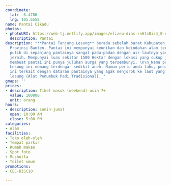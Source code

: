 ```yaml
---
coordinate:
  lat: -6.4786
  lng: 105.6558
name: Pantai Cikadu
photos:
- photoURI: https://web-tj.netlify.app/images/elizeu-dias-rn6ts8iz4_0-unsplash.jpg
  description: Pantai
description: "**Pantai Tanjung Lesung** berada sebelah barat Kabupaten Pandeglang,
  Provinsi Banten. Pantai ini mempunyai keunikan dan keindahan alam tersendiri. Pasir
  putih di sepanjang pantainya sangat padu-padan dengan air lautnya yang terlihat
  jernih. Mempunyai luas sekitar 1500 Hektar dengan lokasi yang cukup jauh dan tersembunyi
  membuat pantai ini punya julukan surga yang tersembunyi. \n\n_Nama pantai Tanjung
  Lesung ini memang terdengar sedikit aneh. Namun perlu anda tahu, penamaan pantai
  ini terkait dengan dataran pantainya yang agak menjorok ke laut yang terlihat mirip
  lesung (Alat Penumbuk Padi Tradisional)._"
gmaps: ''
prices:
- description: Tiket masuk (weekend) usia 7+
  value: 100000
  unit: orang
hours:
- description: senin-jumat
  open: 10:00 AM
  close: 5:00 PM
categories:
- Alam
facilities:
- Toko oleh-oleh
- Tempat parkir
- Rumah makan
- Spot foto
- Musholla
- Toilet umum
promotions:
- CEC-DISC10

---
```

